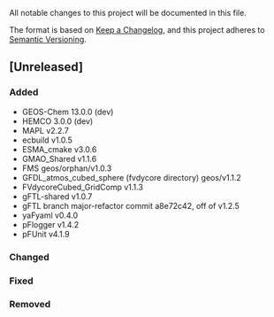 All notable changes to this project will be documented in this file.

The format is based on [Keep a Changelog](https://keepachangelog.com/en/1.0.0/),
and this project adheres to [Semantic Versioning](https://semver.org/spec/v2.0.0.html).

## [Unreleased]

### Added

- GEOS-Chem 13.0.0 (dev)
- HEMCO 3.0.0 (dev)
- MAPL v2.2.7
- ecbuild v1.0.5
- ESMA_cmake v3.0.6
- GMAO_Shared v1.1.6
- FMS geos/orphan/v1.0.3
- GFDL_atmos_cubed_sphere (fvdycore directory) geos/v1.1.2
- FVdycoreCubed_GridComp v1.1.3
- gFTL-shared v1.0.7
- gFTL branch major-refactor commit a8e72c42, off of v1.2.5
- yaFyaml v0.4.0
- pFlogger v1.4.2
- pFUnit v4.1.9

### Changed

### Fixed

### Removed


